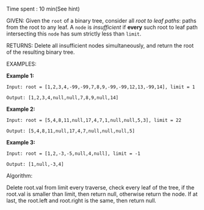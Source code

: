 Time spent : 10 min(See hint)

GIVEN: Given the `root` of a binary tree, consider all *root to leaf paths*: paths from the root to any leaf.  A `node` is *insufficient* if **every** such root to leaf path intersecting this `node` has sum strictly less than `limit`.

RETURNS: Delete all insufficient nodes simultaneously, and return the root of the resulting binary tree.

EXAMPLES:

**Example 1:**

```
Input: root = [1,2,3,4,-99,-99,7,8,9,-99,-99,12,13,-99,14], limit = 1

Output: [1,2,3,4,null,null,7,8,9,null,14]
```

**Example 2:**

```
Input: root = [5,4,8,11,null,17,4,7,1,null,null,5,3], limit = 22

Output: [5,4,8,11,null,17,4,7,null,null,null,5]
```

 

**Example 3:**

```
Input: root = [1,2,-3,-5,null,4,null], limit = -1

Output: [1,null,-3,4]
```

Algorithm:

Delete root.val from limit every traverse, check every leaf of the tree, if the root.val is smaller than limit, then return null, otherwise return the node. If at last, the root.left and root.right is the same, then return null.